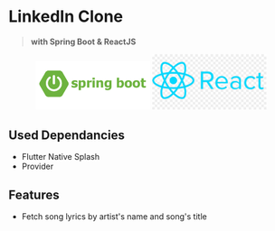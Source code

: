 # LinkedIn Clone
>**with Spring Boot & ReactJS**

<p align="center">
<img src="https://github.com/haroldraj/linkedin_clone/blob/main/assets//logo-spring-boot.png" alt="Spring Boot" width="40%" height="40%"/> 
  <img src="https://github.com/haroldraj/linkedin_clone/blob/main/assets//logo-reactjs.png" alt="ReactJS" width="40%" height="40%"/> 
</p>

## Used Dependancies
- Flutter Native Splash
- Provider

## Features
- Fetch song lyrics by artist's name and song's title
